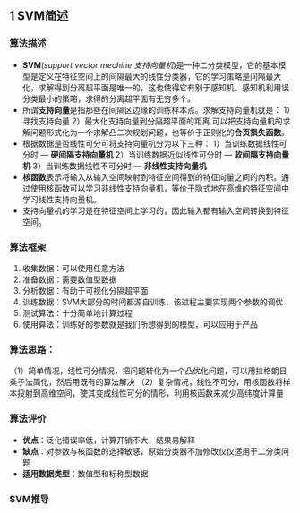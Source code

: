 ## 1 SVM简述
### 算法描述
- **SVM**(*support vector mechine 支持向量机*)是一种二分类模型，它的基本模型是定义在特征空间上的间隔最大的线性分类器，它的学习策略是间隔最大化，求解得到分离超平面是唯一的，这也使得它有别于感知机。感知机利用误分类最小的策略，求得的分离超平面有无穷多个。
- 所谓**支持向量**是指那些在间隔区边缘的训练样本点。求解支持向量机就是：
1）寻找支持向量
2）最大化支持向量到分隔超平面的距离
可以把支持向量机的求解问题形式化为一个求解凸二次规划问题，也等价于正则化的**合页损失函数**。
- 根据数据是否线性可分可将支持向量机分为以下三种：
1）当训练数据线性可分时 — **硬间隔支持向量机**
2）当训练数据近似线性可分时 — **软间隔支持向量机**
3）当训练数据线性不可分时 — **非线性支持向量机**
- **核函数**表示将输入从输入空间映射到特征空间得到的特征向量之间的內积。通过使用核函数可以学习非线性支持向量机，等价于隐式地在高维的特征空间中学习线性支持向量机。
- 支持向量机的学习是在特征空间上学习的，因此输入都有输入空间转换到特征空间。

### 算法框架
1. 收集数据：可以使用任意方法
2. 准备数据：需要数值型数据
3. 分析数据：有助于可视化分隔超平面
4. 训练数据：SVM大部分的时间都源自训练，该过程主要实现两个参数的调优
5. 测试算法：十分简单地计算过程
6. 使用算法：训练好的参数就是我们所想得到的模型，可以应用于产品

### 算法思路：
（1）简单情况，线性可分情况，把问题转化为一个凸优化问题，可以用拉格朗日乘子法简化，然后用既有的算法解决
（2）复杂情况，线性不可分，用核函数将样本投射到高维空间，使其变成线性可分的情形，利用核函数来减少高纬度计算量

### 算法评价
- **优点**：泛化错误率低，计算开销不大，结果易解释
- **缺点**：对参数与核函数的选择敏感，原始分类器不加修改仅仅适用于二分类问题
- **适用数据类型**：数值型和标称型数据

### SVM推导

